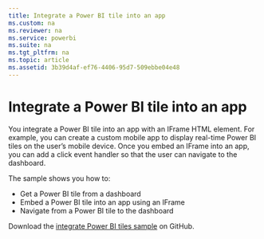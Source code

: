 ```yaml
---
title: Integrate a Power BI tile into an app
ms.custom: na
ms.reviewer: na
ms.service: powerbi
ms.suite: na
ms.tgt_pltfrm: na
ms.topic: article
ms.assetid: 3b39d4af-ef76-4406-95d7-509ebbe04e48
---
```

# Integrate a Power BI tile into an app
You integrate a Power BI tile into an app with an IFrame HTML element. For example, you can create a custom mobile app to display real-time Power BI tiles on the user’s mobile device. Once you embed an IFrame into an app, you can add a click event handler so that the user can navigate to the dashboard.

The sample shows you how to:

- Get a Power BI tile from a dashboard
- Embed a Power BI tile into an app using an IFrame
- Navigate from a Power BI tile to the dashboard

Download the [integrate Power BI tiles sample](https://github.com/Microsoft/PowerBI-CSharp/tree/master/samples/webforms/embed-a-tile-into-an-app) on GitHub.